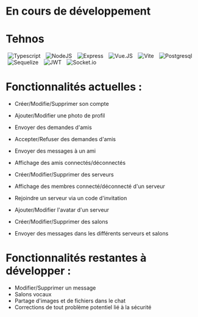 # En cours de développement 

# Tehnos

<img alt="Typescript" src="https://img.shields.io/badge/TypeScript-007ACC?style=for-the-badge&logo=typescript&logoColor=white"  style="margin: 0 5px"/>
<img alt="NodeJS" src="https://img.shields.io/badge/Node.js-43853D?style=for-the-badge&logo=node.js&logoColor=white"  style="margin: 0 5px"/>
<img alt="Express" src="https://img.shields.io/badge/Express.js-404D59?style=for-the-badge"  style="margin: 0 5px"/>
<img alt="Vue.JS" src="https://img.shields.io/badge/Vue.js-35495E?style=for-the-badge&logo=vue.js&logoColor=4FC08D"  style="margin: 0 5px"/>
<img alt="Vite" src="https://img.shields.io/badge/vite-%23646CFF.svg?style=for-the-badge&logo=vite&logoColor=white"  style="margin: 0 5px"/>
<img alt="Postgresql" src="https://img.shields.io/badge/PostgreSQL-316192?style=for-the-badge&logo=postgresql&logoColor=white"  style="margin: 0 5px"/>
<img alt="Sequelize" src="https://img.shields.io/badge/sequelize-323330?style=for-the-badge&logo=sequelize&logoColor=blue"  style="margin: 0 5px"/>
<img alt="JWT" src="https://img.shields.io/badge/json%20web%20tokens-323330?style=for-the-badge&logo=json-web-tokens&logoColor=pink"  style="margin: 0 5px"/>
<img alt="Socket.io" src="https://img.shields.io/badge/Socket.io-black?style=for-the-badge&logo=socket.io&badgeColor=010101"  style="margin: 0 5px"/>

# Fonctionnalités actuelles :

 - Créer/Modifie/Supprimer son compte 
 
 - Ajouter/Modifier une photo de profil
   
 - Envoyer des demandes d'amis 
 
 - Accepter/Refuser des demandes d'amis   
 
 - Envoyer des messages à un ami
 
 - Affichage des amis connectés/déconnectés
 
 - Créer/Modifier/Supprimer des serveurs

 - Affichage des membres connecté/déconnecté d'un serveur
 
 - Rejoindre un serveur via un code d'invitation
 
 - Ajouter/Modifier l'avatar d'un serveur
 
 - Créer/Modifier/Supprimer des salons
 
 - Envoyer des messages dans les différents serveurs et salons

# Fonctionnalités restantes à développer :

-  Modifier/Supprimer un message
-  Salons vocaux
-  Partage d'images et de fichiers dans le chat
-  Corrections de tout problème potentiel lié à la sécurité










